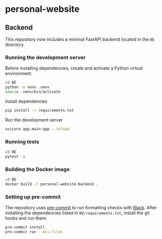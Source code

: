 # personal-website

## Backend

This repository now includes a minimal FastAPI backend located in the `BE` directory.

### Running the development server

Before installing dependencies, create and activate a Python virtual
environment:

```zsh
cd BE
python -m venv .venv
source .venv/bin/activate
```

Install dependencies

```zsh
pip install -r requirements.txt
```

Run the development server

```zsh
uvicorn app.main:app --reload
```

### Running tests

```zsh
cd BE
pytest -q
```

### Building the Docker image

```zsh
cd BE
docker build -t personal-website-backend .
```

### Setting up pre-commit

The repository uses [pre-commit](https://pre-commit.com/) to run formatting
checks with [Black](https://black.readthedocs.io/). After installing the
dependencies listed in `BE/requirements.txt`, install the git hooks and run
them:

```zsh
pre-commit install
pre-commit run --all-files
```
